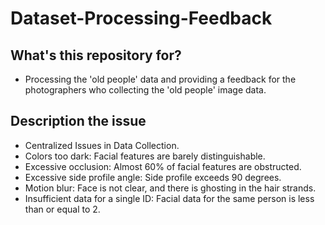 # Dataset-Processing-Feedback
## What's this repository for?
+ Processing the 'old people' data and providing a feedback for the photographers who collecting the 'old people' image data.
## Description the issue
+ Centralized Issues in Data Collection.
+   Colors too dark: Facial features are barely distinguishable.
+   Excessive occlusion: Almost 60% of facial features are obstructed.
+   Excessive side profile angle: Side profile exceeds 90 degrees.
+   Motion blur: Face is not clear, and there is ghosting in the hair strands.
+   Insufficient data for a single ID: Facial data for the same person is less than or equal to 2.

